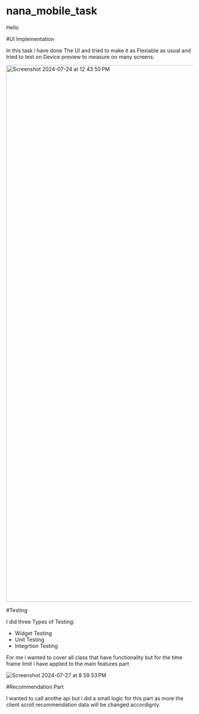 # nana_mobile_task

Hello 

#UI Implementation

In this task i have done The UI and tried to make it as Flexiable as usual and tried to test on Device preview to measure on many screens.

<img width="1443" alt="Screenshot 2024-07-24 at 12 43 50 PM" src="https://github.com/user-attachments/assets/4e7d5289-a1fc-465e-bed1-725c29b406f6">


#Testing 

I did three Types of Testing:
- Widget Testing
- Unit Testing 
- Integrtion Testing

For me i wanted to cover all class that have functionality but for the time frame limit i have applied to the main features part

![Screenshot 2024-07-27 at 8 59 53 PM](https://github.com/user-attachments/assets/36cb8412-9432-4191-99ca-f2872caf42a2)

#Recommendation Part

I wanted to call anothe api but i did a small logic for this part as more the client scroll recommendation data will be changed accordignly.
